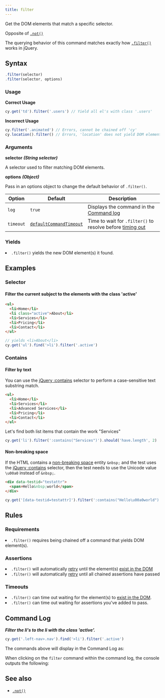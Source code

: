 ```yaml
---
title: filter
---
```


Get the DOM elements that match a specific selector.

<Alert type="info">

Opposite of [`.not()`](/api/commands/not)

</Alert>

<Alert type="info">

The querying behavior of this command matches exactly how
[`.filter()`](http://api.jquery.com/filter) works in jQuery.

</Alert>

## Syntax

```javascript
.filter(selector)
.filter(selector, options)
```

### Usage

**<Icon name="check-circle" color="green"/> Correct Usage**

```javascript
cy.get('td').filter('.users') // Yield all el's with class '.users'
```

**<Icon name="exclamation-triangle" color="red"/> Incorrect Usage**

```javascript
cy.filter('.animated') // Errors, cannot be chained off 'cy'
cy.location().filter() // Errors, 'location' does not yield DOM element
```

### Arguments

**<Icon name="angle-right"/> selector** **_(String selector)_**

A selector used to filter matching DOM elements.

**<Icon name="angle-right"/> options** **_(Object)_**

Pass in an options object to change the default behavior of `.filter()`.

| Option    | Default                                                              | Description                                                                              |
| --------- | -------------------------------------------------------------------- | ---------------------------------------------------------------------------------------- |
| `log`     | `true`                                                               | Displays the command in the [Command log](/guides/core-concepts/test-runner#Command-Log) |
| `timeout` | [`defaultCommandTimeout`](/guides/references/configuration#Timeouts) | Time to wait for `.filter()` to resolve before [timing out](#Timeouts)                   |

### Yields [<Icon name="question-circle"/>](/guides/core-concepts/introduction-to-cypress#Subject-Management)

<List><li>`.filter()` yields the new DOM element(s) it found.</li></List>

## Examples

### Selector

#### Filter the current subject to the elements with the class 'active'

```html
<ul>
  <li>Home</li>
  <li class="active">About</li>
  <li>Services</li>
  <li>Pricing</li>
  <li>Contact</li>
</ul>
```

```javascript
// yields <li>About</li>
cy.get('ul').find('>li').filter('.active')
```

### Contains

#### Filter by text

You can use the [jQuery :contains](https://api.jquery.com/contains-selector/)
selector to perform a case-sensitive text substring match.

```html
<ul>
  <li>Home</li>
  <li>Services</li>
  <li>Advanced Services</li>
  <li>Pricing</li>
  <li>Contact</li>
</ul>
```

Let's find both list items that contain the work "Services"

```javascript
cy.get('li').filter(':contains("Services")').should('have.length', 2)
```

#### Non-breaking space

If the HTML contains a
[non-breaking space](https://en.wikipedia.org/wiki/Non-breaking_space) entity
`&nbsp;` and the test uses the
[jQuery :contains](https://api.jquery.com/contains-selector/) selector, then the
test needs to use the Unicode value `\u00a0` instead of `&nbsp;`.

```html
<div data-testid="testattr">
  <span>Hello&nbsp;world</span>
</div>
```

```javascript
cy.get('[data-testid=testattr]').filter(':contains("Hello\u00a0world")')
```

## Rules

### Requirements [<Icon name="question-circle"/>](/guides/core-concepts/introduction-to-cypress#Chains-of-Commands)

<List><li>`.filter()` requires being chained off a command that yields DOM
element(s).</li></List>

### Assertions [<Icon name="question-circle"/>](/guides/core-concepts/introduction-to-cypress#Assertions)

<List><li>`.filter()` will automatically
[retry](/guides/core-concepts/retry-ability) until the element(s)
[exist in the DOM](/guides/core-concepts/introduction-to-cypress#Default-Assertions)</li><li>`.filter()`
will automatically [retry](/guides/core-concepts/retry-ability) until all
chained assertions have passed</li></List>

### Timeouts [<Icon name="question-circle"/>](/guides/core-concepts/introduction-to-cypress#Timeouts)

<List><li>`.filter()` can time out waiting for the element(s) to
[exist in the DOM](/guides/core-concepts/introduction-to-cypress#Default-Assertions).</li><li>`.filter()`
can time out waiting for assertions you've added to pass.</li></List>

## Command Log

**_Filter the li's to the li with the class 'active'._**

```javascript
cy.get('.left-nav>.nav').find('>li').filter('.active')
```

The commands above will display in the Command Log as:

<DocsImage src="/img/api/filter/filter-el-by-selector.png" alt="Command Log filter" />

When clicking on the `filter` command within the command log, the console
outputs the following:

<DocsImage src="/img/api/filter/console-shows-list-and-filtered-element.png" alt="console.log filter" />

## See also

- [`.not()`](/api/commands/not)
